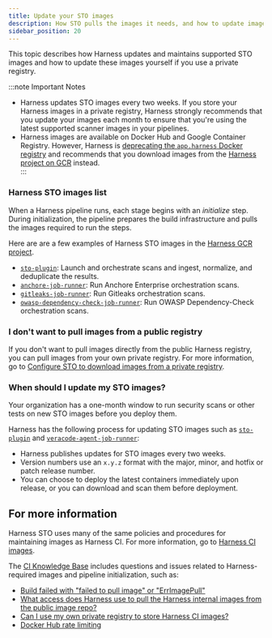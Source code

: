 ```yaml
---
title: Update your STO images
description: How STO pulls the images it needs, and how to update images in a private registry.
sidebar_position: 20
---
```



This topic describes how Harness updates and maintains supported STO images and how to update these images yourself if you use a private registry. 

:::note Important Notes

- Harness updates STO images every two weeks. If you store your Harness images in a private registry, Harness strongly recommends that you update your images each month to ensure that you're using the latest supported scanner images in your pipelines. 
- Harness images are available on Docker Hub and Google Container Registry. However, Harness is [deprecating the `app.harness` Docker registry](/docs/continuous-integration/use-ci/set-up-build-infrastructure/harness-ci/#deprecation-notice-appharness-docker-registry) and recommends that you download images from the [Harness project on GCR](https://console.cloud.google.com/gcr/images/gcr-prod/global/harness) instead.  
:::

### Harness STO images list

When a Harness pipeline runs, each stage begins with an *initialize* step. During initialization, the pipeline prepares the build infrastructure and pulls the images required to run the steps.

Here are are a few examples of Harness STO images in the [Harness GCR project](https://console.cloud.google.com/gcr/images/gcr-prod/global/harness).

* [`sto-plugin`](https://console.cloud.google.com/gcr/images/gcr-prod/global/harness/sto-plugin): Launch and orchestrate scans and ingest, normalize, and deduplicate the results.
* [`anchore-job-runner`](https://console.cloud.google.com/gcr/images/gcr-prod/global/harness/anchore-job-runner): Run Anchore Enterprise orchestration scans. 
* [`gitleaks-job-runner`](https://console.cloud.google.com/gcr/images/gcr-prod/global/harness/gitleaks-job-runner): Run Gitleaks orchestration scans. 
* [`owasp-dependency-check-job-runner`](https://console.cloud.google.com/gcr/images/gcr-prod/global/harness/owasp-dependency-check-job-runner): Run OWASP Dependency-Check orchestration scans. 

### I don't want to pull images from a public registry

If you don't want to pull images directly from the public Harness registry, you can pull images from your own private registry. For more information, go to [Configure STO to download images from a private registry](/docs/security-testing-orchestration/use-sto/set-up-sto-pipelines/secure-sto-pipelines/download-images-from-private-registry).


### When should I update my STO images? 

Your organization has a one-month window to run security scans or other tests on new STO images before you deploy them. 

Harness has the following process for updating STO images such as [`sto-plugin`](https://console.cloud.google.com/gcr/images/gcr-prod/global/harness/sto-plugin) and [`veracode-agent-job-runner`](https://console.cloud.google.com/gcr/images/gcr-prod/global/harness/veracode-agent-job-runner):


* Harness publishes updates for STO images every two weeks.
* Version numbers use an `x.y.z` format with the major, minor, and hotfix or patch release number.
* You can choose to deploy the latest containers immediately upon release, or you can download and scan them before deployment.


## For more information

Harness STO uses many of the same policies and procedures for maintaining images as Harness CI. For more information, go to [Harness CI images](/docs/continuous-integration/use-ci/set-up-build-infrastructure/harness-ci).

The [CI Knowledge Base](/kb/continuous-integration/continuous-integration-faqs) includes questions and issues related to Harness-required images and pipeline initialization, such as:

* [Build failed with "failed to pull image" or "ErrImagePull"](/kb/continuous-integration/continuous-integration-faqs/#build-failed-with-failed-to-pull-image-or-errimagepull)
* [What access does Harness use to pull the Harness internal images from the public image repo?](/kb/continuous-integration/continuous-integration-faqs/#what-access-does-harness-use-to-pull-the-harness-internal-images-from-the-public-image-repo)
* [Can I use my own private registry to store Harness CI images?](#i-dont-want-to-pull-images-from-a-public-registry)
* [Docker Hub rate limiting](#docker-hub-rate-limiting)
